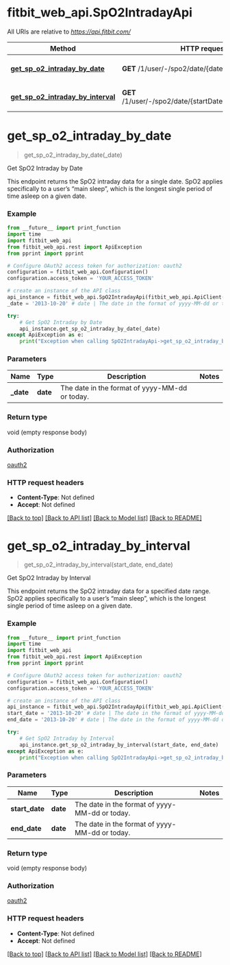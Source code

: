 # fitbit_web_api.SpO2IntradayApi

All URIs are relative to *https://api.fitbit.com/*

| Method                                                                                  | HTTP request                                               | Description                   |
| --------------------------------------------------------------------------------------- | ---------------------------------------------------------- | ----------------------------- |
| [**get_sp_o2_intraday_by_date**](SpO2IntradayApi.md#get_sp_o2_intraday_by_date)         | **GET** /1/user/-/spo2/date/{date}/all.json                | Get SpO2 Intraday by Date     |
| [**get_sp_o2_intraday_by_interval**](SpO2IntradayApi.md#get_sp_o2_intraday_by_interval) | **GET** /1/user/-/spo2/date/{startDate}/{endDate}/all.json | Get SpO2 Intraday by Interval |

# **get_sp_o2_intraday_by_date**

> get_sp_o2_intraday_by_date(\_date)

Get SpO2 Intraday by Date

This endpoint returns the SpO2 intraday data for a single date. SpO2 applies specifically to a user’s “main sleep”, which is the longest single period of time asleep on a given date.

### Example

```python
from __future__ import print_function
import time
import fitbit_web_api
from fitbit_web_api.rest import ApiException
from pprint import pprint

# Configure OAuth2 access token for authorization: oauth2
configuration = fitbit_web_api.Configuration()
configuration.access_token = 'YOUR_ACCESS_TOKEN'

# create an instance of the API class
api_instance = fitbit_web_api.SpO2IntradayApi(fitbit_web_api.ApiClient(configuration))
_date = '2013-10-20' # date | The date in the format of yyyy-MM-dd or today.

try:
    # Get SpO2 Intraday by Date
    api_instance.get_sp_o2_intraday_by_date(_date)
except ApiException as e:
    print("Exception when calling SpO2IntradayApi->get_sp_o2_intraday_by_date: %s\n" % e)
```

### Parameters

| Name       | Type     | Description                                    | Notes |
| ---------- | -------- | ---------------------------------------------- | ----- |
| **\_date** | **date** | The date in the format of yyyy-MM-dd or today. |

### Return type

void (empty response body)

### Authorization

[oauth2](../README.md#oauth2)

### HTTP request headers

- **Content-Type**: Not defined
- **Accept**: Not defined

[[Back to top]](#) [[Back to API list]](../README.md#documentation-for-api-endpoints) [[Back to Model list]](../README.md#documentation-for-models) [[Back to README]](../README.md)

# **get_sp_o2_intraday_by_interval**

> get_sp_o2_intraday_by_interval(start_date, end_date)

Get SpO2 Intraday by Interval

This endpoint returns the SpO2 intraday data for a specified date range. SpO2 applies specifically to a user’s “main sleep”, which is the longest single period of time asleep on a given date.

### Example

```python
from __future__ import print_function
import time
import fitbit_web_api
from fitbit_web_api.rest import ApiException
from pprint import pprint

# Configure OAuth2 access token for authorization: oauth2
configuration = fitbit_web_api.Configuration()
configuration.access_token = 'YOUR_ACCESS_TOKEN'

# create an instance of the API class
api_instance = fitbit_web_api.SpO2IntradayApi(fitbit_web_api.ApiClient(configuration))
start_date = '2013-10-20' # date | The date in the format of yyyy-MM-dd or today.
end_date = '2013-10-20' # date | The date in the format of yyyy-MM-dd or today.

try:
    # Get SpO2 Intraday by Interval
    api_instance.get_sp_o2_intraday_by_interval(start_date, end_date)
except ApiException as e:
    print("Exception when calling SpO2IntradayApi->get_sp_o2_intraday_by_interval: %s\n" % e)
```

### Parameters

| Name           | Type     | Description                                    | Notes |
| -------------- | -------- | ---------------------------------------------- | ----- |
| **start_date** | **date** | The date in the format of yyyy-MM-dd or today. |
| **end_date**   | **date** | The date in the format of yyyy-MM-dd or today. |

### Return type

void (empty response body)

### Authorization

[oauth2](../README.md#oauth2)

### HTTP request headers

- **Content-Type**: Not defined
- **Accept**: Not defined

[[Back to top]](#) [[Back to API list]](../README.md#documentation-for-api-endpoints) [[Back to Model list]](../README.md#documentation-for-models) [[Back to README]](../README.md)
